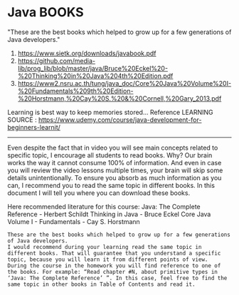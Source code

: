 # Java BOOKS 
"These are the best books which helped to grow up for a few generations of Java developers." 
1) https://www.sietk.org/downloads/javabook.pdf
2) https://github.com/media-lib/prog_lib/blob/master/java/Bruce%20Eckel%20-%20Thinking%20in%20Java%204th%20Edition.pdf
3) https://www2.nsru.ac.th/tung/java_doc/Core%20Java%20Volume%20I-%20Fundamentals%209th%20Edition-%20Horstmann,%20Cay%20S.%20&%20Cornell,%20Gary_2013.pdf

Learning is best way to keep memories stored...
Reference LEARNING SOURCE : https://www.udemy.com/course/java-development-for-beginners-learnit/


-------------------------------------------------------------------------------------------------------------------------------------------------------------------------------------------------------------------------------------------------------------------------
Even despite the fact that in video you will see main concepts related to specific topic, I encourage all students to read books. Why? Our brain works the way it cannot consume 100% of information. And even in case you will review the video lessons multiple times, your brain will skip some details unintentionally. To ensure you absorb as much information as you can, I recommend you to read the same topic in different books. In this document I will tell you where you can download these books. 

Here recommended literature for this course:
Java: The Complete Reference - Herbert Schildt
Thinking in Java - Bruce Eckel
Core Java Volume I - Fundamentals - Cay S. Horstmann 


	These are the best books which helped to grow up for a few generations of Java developers.
	I would recommend during your learning read the same topic in different books. That will guarantee that you understand a specific topic, because you will learn it from different points of view.
	During the course in the homework you will find reference to one of the books. For example: “Read chapter #N, about primitive types in ‘Java: The Complete Reference’ ”. In this case, feel free to find the same topic in other books in Table of Contents and read it. 
